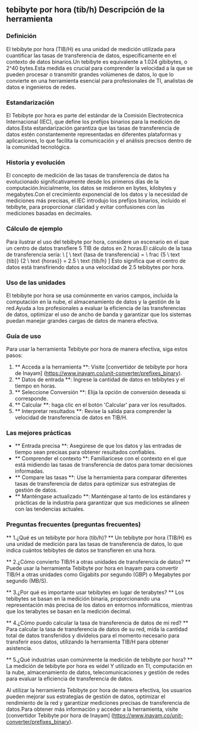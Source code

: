 ## tebibyte por hora (tib/h) Descripción de la herramienta

### Definición
El tebibyte por hora (TIB/H) es una unidad de medición utilizada para cuantificar las tasas de transferencia de datos, específicamente en el contexto de datos binarios.Un tebibyte es equivalente a 1.024 gibibytes, o 2^40 bytes.Esta medida es crucial para comprender la velocidad a la que se pueden procesar o transmitir grandes volúmenes de datos, lo que lo convierte en una herramienta esencial para profesionales de TI, analistas de datos e ingenieros de redes.

### Estandarización
El Tebibyte por hora es parte del estándar de la Comisión Electrotecnica Internacional (IEC), que define los prefijos binarios para la medición de datos.Esta estandarización garantiza que las tasas de transferencia de datos estén constantemente representadas en diferentes plataformas y aplicaciones, lo que facilita la comunicación y el análisis precisos dentro de la comunidad tecnológica.

### Historia y evolución
El concepto de medición de las tasas de transferencia de datos ha evolucionado significativamente desde los primeros días de la computación.Inicialmente, los datos se midieron en bytes, kilobytes y megabytes.Con el crecimiento exponencial de los datos y la necesidad de mediciones más precisas, el IEC introdujo los prefijos binarios, incluido el tebibyte, para proporcionar claridad y evitar confusiones con las mediciones basadas en decimales.

### Cálculo de ejemplo
Para ilustrar el uso del tebibyte por hora, considere un escenario en el que un centro de datos transfiere 5 TIB de datos en 2 horas.El cálculo de la tasa de transferencia sería:
\ [
\ text {tasa de transferencia} = \ frac {5 \ text {tib}} {2 \ text {horas}} = 2.5 \ text {tib/h}
\]
Esto significa que el centro de datos está transfiriendo datos a una velocidad de 2.5 tebibytes por hora.

### Uso de las unidades
El tebibyte por hora se usa comúnmente en varios campos, incluida la computación en la nube, el almacenamiento de datos y la gestión de la red.Ayuda a los profesionales a evaluar la eficiencia de las transferencias de datos, optimizar el uso de ancho de banda y garantizar que los sistemas puedan manejar grandes cargas de datos de manera efectiva.

### Guía de uso
Para usar la herramienta Tebibyte por hora de manera efectiva, siga estos pasos:
1. ** Acceda a la herramienta **: Visite [convertidor de tebibyte por hora de Inayam] (https://www.inayam.co/unit-converter/prefixes_binary).
2. ** Datos de entrada **: Ingrese la cantidad de datos en tebibytes y el tiempo en horas.
3. ** Seleccione Conversión **: Elija la opción de conversión deseada si corresponde.
4. ** Calcular **: haga clic en el botón 'Calcular' para ver los resultados.
5. ** Interpretar resultados **: Revise la salida para comprender la velocidad de transferencia de datos en TIB/H.

### Las mejores prácticas
- ** Entrada precisa **: Asegúrese de que los datos y las entradas de tiempo sean precisas para obtener resultados confiables.
- ** Comprender el contexto **: Familiarícese con el contexto en el que está midiendo las tasas de transferencia de datos para tomar decisiones informadas.
- ** Compare las tasas **: Use la herramienta para comparar diferentes tasas de transferencia de datos para optimizar sus estrategias de gestión de datos.
- ** Manténgase actualizado **: Manténgase al tanto de los estándares y prácticas de la industria para garantizar que sus mediciones se alineen con las tendencias actuales.

### Preguntas frecuentes (preguntas frecuentes)

** 1.¿Qué es un tebibyte por hora (tib/h)? **
Un tebibyte por hora (TIB/H) es una unidad de medición para las tasas de transferencia de datos, lo que indica cuántos tebibytes de datos se transfieren en una hora.

** 2.¿Cómo convierto TIB/H a otras unidades de transferencia de datos? **
Puede usar la herramienta Tebibyte por hora en Inayam para convertir TIB/H a otras unidades como Gigabits por segundo (GBP) o Megabytes por segundo (MB/S).

** 3.¿Por qué es importante usar tebibytes en lugar de terabytes? **
Los tebibytes se basan en la medición binaria, proporcionando una representación más precisa de los datos en entornos informáticos, mientras que los terabytes se basan en la medición decimal.

** 4.¿Cómo puedo calcular la tasa de transferencia de datos de mi red? **
Para calcular la tasa de transferencia de datos de su red, mida la cantidad total de datos transferidos y divídelos para el momento necesario para transferir esos datos, utilizando la herramienta TIB/H para obtener asistencia.

** 5.¿Qué industrias usan comúnmente la medición de tebibyte por hora? **
La medición de tebibyte por hora es widel Y utilizado en TI, computación en la nube, almacenamiento de datos, telecomunicaciones y gestión de redes para evaluar la eficiencia de transferencia de datos.

Al utilizar la herramienta Tebibyte por hora de manera efectiva, los usuarios pueden mejorar sus estrategias de gestión de datos, optimizar el rendimiento de la red y garantizar mediciones precisas de transferencia de datos.Para obtener más información y acceder a la herramienta, visite [convertidor Tebibyte por hora de Inayam] (https://www.inayam.co/unit-converter/prefixes_binary).